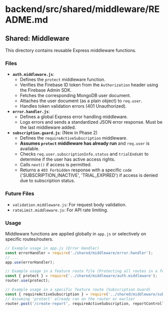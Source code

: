 # backend/src/shared/middleware/README.md

## Shared: Middleware

This directory contains reusable Express middleware functions.

### Files

*   **`auth.middleware.js`**:
    *   Defines the `protect` middleware function.
    *   Verifies the Firebase ID token from the `Authorization` header using the Firebase Admin SDK.
    *   Fetches the corresponding MongoDB user document.
    *   Attaches the user document (as a plain object) to `req.user`.
    *   Handles token validation errors (401 Unauthorized).
*   **`error.handler.js`**:
    *   Defines a global Express error handling middleware.
    *   Logs errors and sends a standardized JSON error response. Must be the last middleware added.
*   **`subscription.guard.js`**: (New in Phase 2)
    *   Defines the `requireActiveSubscription` middleware.
    *   **Assumes `protect` middleware has already run** and `req.user` is available.
    *   Checks `req.user.subscriptionInfo.status` and `trialEndsAt` to determine if the user has active access rights.
    *   Calls `next()` if access is permitted.
    *   Returns a `403 Forbidden` response with a specific `code` ('SUBSCRIPTION_INACTIVE', 'TRIAL_EXPIRED') if access is denied due to subscription status.

### Future Files

*   `validation.middleware.js`: For request body validation.
*   `rateLimit.middleware.js`: For API rate limiting.

### Usage

Middleware functions are applied globally in `app.js` or selectively on specific routes/routers.

```javascript
// Example usage in app.js (Error Handler)
const errorHandler = require('./shared/middleware/error.handler');
// ...
app.use(errorHandler);

// Example usage in a feature route file (Protecting all routes in a feature)
const { protect } = require('../shared/middleware/auth.middleware');
router.use(protect);

// Example usage in a specific feature route (Subscription Guard)
const { requireActiveSubscription } = require('../shared/middleware/subscription.guard.js');
// Assuming 'protect' already ran on the router or earlier
router.post('/create-report', requireActiveSubscription, reportController.create);